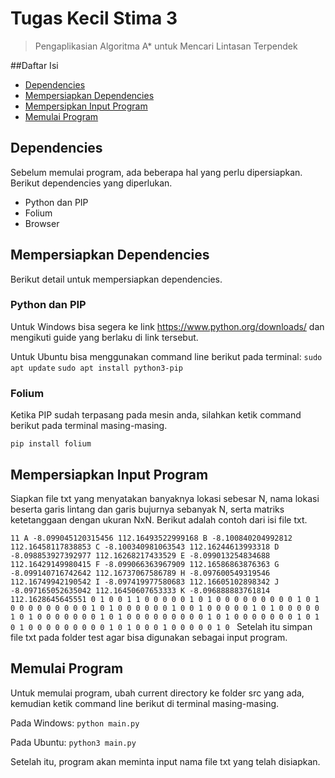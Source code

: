 # Tugas Kecil Stima 3
> Pengaplikasian Algoritma A* untuk Mencari Lintasan Terpendek

##Daftar Isi
* [Dependencies](#dependencies)
* [Mempersiapkan Dependencies](#mempersiapkan-dependencies)
* [Mempersipkan Input Program](#mempersiapkan-input-program)
* [Memulai Program](#memulai-program)

## Dependencies
Sebelum memulai program, ada beberapa hal yang perlu dipersiapkan. Berikut dependencies yang diperlukan.

* Python dan PIP
* Folium
* Browser

## Mempersiapkan Dependencies
Berikut detail untuk mempersiapkan dependencies.

### Python dan PIP
Untuk Windows bisa segera ke link https://www.python.org/downloads/ dan mengikuti guide yang berlaku di link tersebut.

Untuk Ubuntu bisa menggunakan command line berikut pada terminal:
`sudo apt update`
`sudo apt install python3-pip`

### Folium
Ketika PIP sudah terpasang pada mesin anda, silahkan ketik command berikut pada terminal masing-masing.

`pip install folium`

## Mempersiapkan Input Program
Siapkan file txt yang menyatakan banyaknya lokasi sebesar N, nama lokasi beserta garis lintang dan garis bujurnya sebanyak N, serta matriks ketetanggaan dengan ukuran NxN. Berikut adalah contoh dari isi file txt.

`11
A -8.099045120315456 112.16493522999168
B -8.100840204992812 112.16458117838853
C -8.100340981063543 112.16244613993318
D -8.098853927392977 112.16268217433529
E -8.099013254834688 112.16429149980415
F -8.099066363967909 112.16586863876363
G -8.099140716742642 112.16737067586789
H -8.097600549319546 112.16749942190542
I -8.097419977580683 112.16605102898342
J -8.097165052635042 112.16450607653333
K -8.096888883761814 112.1628645645551
0 1 0 0 1 1 0 0 0 0 0
1 0 1 0 0 0 0 0 0 0 0
0 1 0 1 0 0 0 0 0 0 0
0 0 1 0 1 0 0 0 0 0 0
1 0 0 1 0 0 0 0 0 1 0
1 0 0 0 0 0 1 0 1 0 0
0 0 0 0 0 1 0 1 0 0 0
0 0 0 0 0 0 1 0 1 0 0
0 0 0 0 0 1 0 1 0 1 0
0 0 0 0 0 0 0 0 1 0 1
0 0 0 1 0 0 0 0 0 1 0
`
Setelah itu simpan file txt pada folder test agar bisa digunakan sebagai input program.
## Memulai Program
Untuk memulai program, ubah current directory ke folder src yang ada, kemudian ketik command line berikut di terminal masing-masing.

Pada Windows:
`python main.py`

Pada Ubuntu:
`python3 main.py`

Setelah itu, program akan meminta input nama file txt yang telah disiapkan.